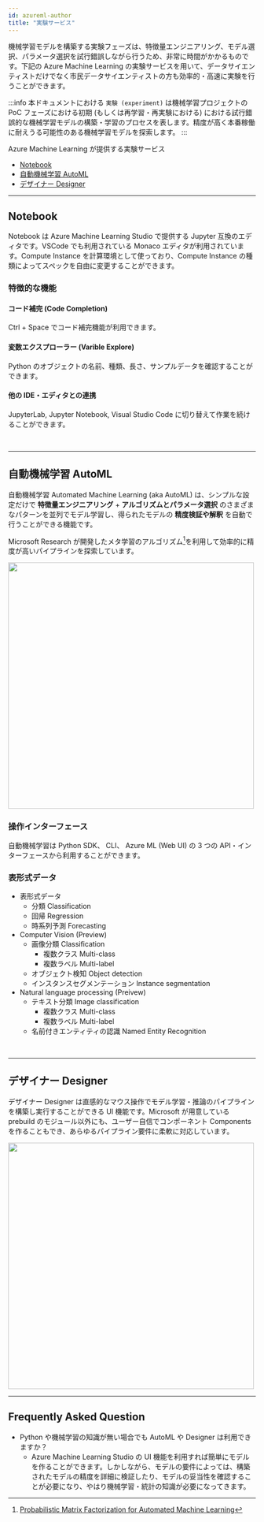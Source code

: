 ```yaml
---
id: azureml-author
title: "実験サービス"
---
```


機械学習モデルを構築する実験フェーズは、特徴量エンジニアリング、モデル選択、パラメータ選択を試行錯誤しながら行うため、非常に時間がかかるものです。下記の Azure Machine Learning の実験サービスを用いて、データサイエンティストだけでなく市民データサイエンティストの方も効率的・高速に実験を行うことができます。


:::info
本ドキュメントにおける `実験 (experiment)` は機械学習プロジェクトの PoC フェーズにおける初期 (もしくは再学習・再実験における) における試行錯誤的な機械学習モデルの構築・学習のプロセスを表します。精度が高く本番稼働に耐えうる可能性のある機械学習モデルを探索します。
:::

Azure Machine Learning が提供する実験サービス
- [Notebook](#notebook)
- [自動機械学習 AutoML](#自動機械学習-automl)
- [デザイナー Designer](#デザイナー-designer)



- ---

## Notebook

Notebook は Azure Machine Learning Studio で提供する Jupyter 互換のエディタです。VSCode でも利用されている Monaco エディタが利用されています。Compute Instance を計算環境として使っており、Compute Instance の種類によってスペックを自由に変更することができます。

### 特徴的な機能
####  コード補完 (Code Completion)
Ctrl + Space でコード補完機能が利用できます。

#### 変数エクスプローラー (Varible Explore)
Python のオブジェクトの名前、種類、長さ、サンプルデータを確認することができます。


#### 他の IDE・エディタとの連携
JupyterLab, Jupyter Notebook, Visual Studio Code に切り替えて作業を続けることができます。

<br />

---

## 自動機械学習 AutoML

自動機械学習 Automated Machine Learning (aka AutoML) は、シンプルな設定だけで **特徴量エンジニアリング** + **アルゴリズムとパラメータ選択** のさまざまなパターンを並列でモデル学習し、得られたモデルの **精度検証や解釈** を自動で行うことができる機能です。

Microsoft Research が開発したメタ学習のアルゴリズム[^1]を利用して効率的に精度が高いパイプラインを探索しています。

<img src="https://docs.microsoft.com/en-us/azure/machine-learning/media/concept-automated-ml/automl-concept-diagram2.png" width="500" />

### 操作インターフェース

自動機械学習は Python SDK、 CLI、 Azure ML (Web UI) の 3 つの API・インターフェースから利用することができます。

### 表形式データ

- 表形式データ
    - 分類 Classification
    - 回帰 Regression
    - 時系列予測 Forecasting
- Computer Vision (Preview)
    - 画像分類 Classification
        - 複数クラス Multi-class
        - 複数ラベル Multi-label
    - オブジェクト検知 Object detection
    - インスタンスセグメンテーション Instance segmentation
- Natural language processing (Preivew)
    - テキスト分類 Image classification
        - 複数クラス Multi-class
        - 複数ラベル Multi-label
    - 名前付きエンティティの認識 Named Entity Recognition

<br />

---

## デザイナー Designer

デザイナー Designer は直感的なマウス操作でモデル学習・推論のパイプラインを構築し実行することができる UI 機能です。Microsoft が用意している prebuild のモジュール以外にも、ユーザー自信でコンポーネント Components を作ることもでき、あらゆるパイプライン要件に柔軟に対応しています。

<img src="https://docs.microsoft.com/en-us/azure/machine-learning/media/concept-designer/designer-drag-and-drop.gif" width="500" />

<br />

---

## Frequently Asked Question

- Python や機械学習の知識が無い場合でも AutoML や Designer は利用できますか？
    - Azure Machine Learning Studio の UI 機能を利用すれば簡単にモデルを作ることができます。しかしながら、モデルの要件によっては、構築されたモデルの精度を詳細に検証したり、モデルの妥当性を確認することが必要になり、やはり機械学習・統計の知識が必要になってきます。


[^1]: [Probabilistic Matrix Factorization for Automated Machine Learning](https://www.microsoft.com/en-us/research/publication/probabilistic-matrix-factorization-for-automated-machine-learning/)